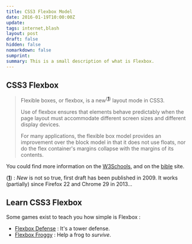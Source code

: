```yaml
---
title: CSS3 Flexbox Model
date: 2016-01-19T10:00:00Z
update: 
tags: internet,blash
layout: post
draft: false
hidden: false
nomarkdown: false
sumprint: 
summary: This is a small description of what is Flexbox.
---
```



CSS3 Flexbox
------------

> Flexible boxes, or flexbox, is a new<sup>(<a id="rev1"></a>**[1](#1)**)</sup> layout mode in CSS3.
> 
> Use of flexbox ensures that elements behave predictably when the page layout must accommodate different screen sizes and different display devices.
> 
> For many applications, the flexible box model provides an improvement over the block model in that it does not use floats, nor do the flex container's margins collapse with the margins of its contents.

You could find more information on the [W3Schools][w3s], and on the [bible][w3c] site.

(<a id="1"></a>**[1](#rev1)**) : *New* is not so true, first draft has been published in 2009. It works (partially) since Firefox 22 and Chrome 29 in 2013...

 [w3c]: https://www.w3.org/TR/css-flexbox-1/
 [w3s]: http://www.w3schools.com/css/css3_flexbox.asp "A great documentation with example"

Learn CSS3 Flexbox
------------------

Some games exist to teach you how simple is Flexbox :

* [Flexbox Defense][fbd] : It's a tower defense.
* [Flexbox Froggy][fbf] : Help a frog to *survive*.


 [fbd]: http://www.flexboxdefense.com/
 [fbf]: http://flexboxfroggy.com/

